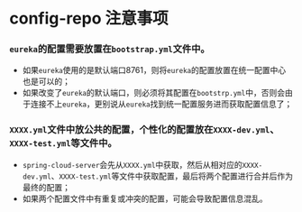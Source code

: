 # config-repo 注意事项
### `eureka`的配置需要放置在`bootstrap.yml`文件中。
* 如果`eureka`使用的是默认端口8761，则将`eureka`的配置放置在统一配置中心也是可以的；
* 如果改变了`eureka`的默认端口，则必须将其配置在`bootstrp.yml`中，否则会由于连接不上`eureka`，更别说从`eureka`找到统一配置服务进而获取配置信息了；
### `XXXX.yml`文件中放公共的配置，个性化的配置放在`XXXX-dev.yml`、`XXXX-test.yml`等文件中。
* `spring-cloud-server`会先从`XXXX.yml`中获取，然后从相对应的`XXXX-dev.yml`、`XXXX-test.yml`等文件中获取配置，最后将两个配置进行合并后作为最终的配置；
* 如果两个配置文件中有重复或冲突的配置，可能会导致配置信息混乱。
